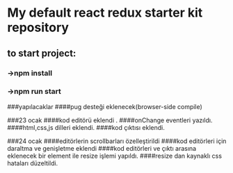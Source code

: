 # My default react redux starter kit repository

## to start project:

### ->npm install

### ->npm run start

###yapılacaklar
####pug desteği eklenecek(browser-side compile)

###23 ocak
####kod editörü eklendi .
####onChange eventleri yazıldı.
####html,css,js dilleri eklendi.
####kod çıktısı eklendi.

###24 ocak
####editörlerin scrollbarları özelleştirildi
####kod editörleri için daraltma ve genişletme eklendi
####kod editörleri ve çıktı arasına eklenecek bir element ile resize işlemi yapıldı.
####resize dan kaynaklı css hataları düzeltildi.
